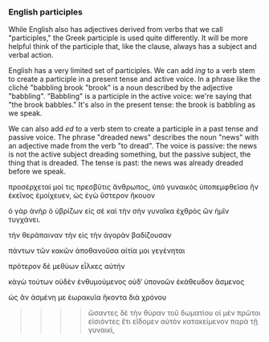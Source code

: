 

### English participles
While English also has adjectives derived from verbs that we call "participles," the Greek participle is used quite differently.  It will be more helpful think of the participle that, like the clause, always has a subject and verbal action.  



English has a very limited set of participles.  We can add *ing* to a verb stem to create a participle in a present tense and active voice.  In a phrase like the cliché "babbling brook "brook" is a noun described by the adjective "babbling". "Babbling" is a participle in the active voice: we're saying that "the brook babbles."  It's also in the present tense: the brook is babbling as we speak.

We can also add *ed* to a verb stem to create a participle in a past tense and passive voice.  The phrase "dreaded news" describes the noun "news" with an adjective made from the verb "to dread".  The voice is passive: the news is not the active subject dreading something, but the passive subject, the thing that is dreaded.  The tense is past: the news was already dreaded before we speak.




προσέρχεταί μοί τις πρεσβῦτις ἄνθρωπος, ὑπὸ γυναικὸς ὑποπεμφθεῖσα ἣν ἐκεῖνος ἐμοίχευεν, ὡς ἐγὼ ὕστερον ἤκουον



ὁ γὰρ ἀνὴρ ὁ ὑβρίζων εἰς σὲ καὶ τὴν σὴν γυναῖκα ἐχθρὸς ὢν ἡμῖν τυγχάνει.



τὴν θεράπαιναν τὴν εἰς τὴν ἀγορὰν βαδίζουσαν 



πάντων τῶν κακῶν ἀποθανοῦσα αἰτία μοι γεγένηται





πρότερον δὲ μεθύων εἷλκες αὐτήν

κἀγὼ τούτων οὐδὲν ἐνθυμούμενος οὐδ‘ ὑπονοῶν ἐκάθευδον ἄσμενος


ὡς ἂν ἀσμένη με ἑωρακυῖα ἥκοντα διὰ χρόνου


>>>>ὤσαντες δὲ τὴν θύραν τοῦ δωματίου οἱ μὲν πρῶτοι εἰσιόντες ἔτι εἴδομεν αὐτὸν κατακείμενον παρὰ τῇ γυναικί,

